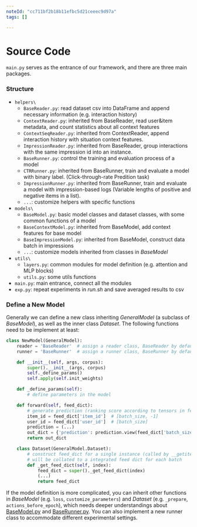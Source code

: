 ```yaml
---
noteId: "cc711bf2b18b11efbc5d21ceeec9d97a"
tags: []

---
```


# Source Code

`main.py` serves as the entrance of our framework, and there are three main packages. 

### Structure

- `helpers\`
  - `BaseReader.py`: read dataset csv into DataFrame and append necessary information (e.g. interaction history)
  - `ContextReader.py`: inherited from BaseReader, read user&item metadata, and count statistics about all context features
  - `ContextSeqReader.py`: inherited from ContextReader, append interaction history with situation context features.
  - `ImpressionReader.py`: inherited from BaseReader, group interactions with the same impression id into an instance. 
  - `BaseRunner.py`: control the training and evaluation process of a model
  - `CTRRunner.py`: inherited from BaseRunner, train and evaluate a model with binary label. (Click-through-rate Predition task)
  - `ImpressionRunner.py`: inherited from BaseRunner, train and evaluate a model with impression-based logs (Variable lengths of positive and negative items in a list).
  - `...`: customize helpers with specific functions
- `models\`
  - `BaseModel.py`: basic model classes and dataset classes, with some common functions of a model
  - `BaseContextModel.py`: inherited from BaseModel, add context features for base model
  - `BaseImpressionModel.py`: inherited from BaseModel, construct data batch in impressions
  - `...`: customize models inherited from classes in *BaseModel*
- `utils\`
  - `layers.py`: common modules for model definition (e.g. attention and MLP blocks)
  - `utils.py`: some utils functions
- `main.py`: main entrance, connect all the modules
- `exp.py`: repeat experiments in *run.sh* and save averaged results to csv 

### Define a New Model

Generally we can define a new class inheriting *GeneralModel* (a subclass of *BaseModel*), as well as the inner class *Dataset*. The following functions need to be implement at least:

```python
class NewModel(GeneralModel):
    reader = 'BaseReader'  # assign a reader class, BaseReader by default
    runner = 'BaseRunner'  # assign a runner class, BaseRunner by default

    def __init__(self, args, corpus):
        super().__init__(args, corpus)
        self._define_params()
        self.apply(self.init_weights)

    def _define_params(self):
        # define parameters in the model

    def forward(self, feed_dict):
        # generate prediction (ranking score according to tensors in feed_dict)
        item_id = feed_dict['item_id']  # [batch_size, -1]
        user_id = feed_dict['user_id']  # [batch_size]
        prediction = (...)
        out_dict = {'prediction': prediction.view(feed_dict['batch_size'], -1)}
        return out_dict

    class Dataset(GeneralModel.Dataset):
        # construct feed_dict for a single instance (called by __getitem__)
        # will be collated to a integrated feed dict for each batch
        def _get_feed_dict(self, index):
            feed_dict = super()._get_feed_dict(index)
            (...)
            return feed_dict
```

If the model definition is more complicated, you can inherit other functions in *BaseModel* (e.g. `loss`, `customize_parameters`) and *Dataset* (e.g. `_prepare`, `actions_before_epoch`), which needs deeper understandings about [BaseModel.py](https://github.com/THUwangcy/ReChorus/tree/master/src/models/BaseModel.py) and [BaseRunner.py](https://github.com/THUwangcy/ReChorus/tree/master/src/helpers/BaseRunner.py). You can also implement a new runner class to accommodate different experimental settings.
